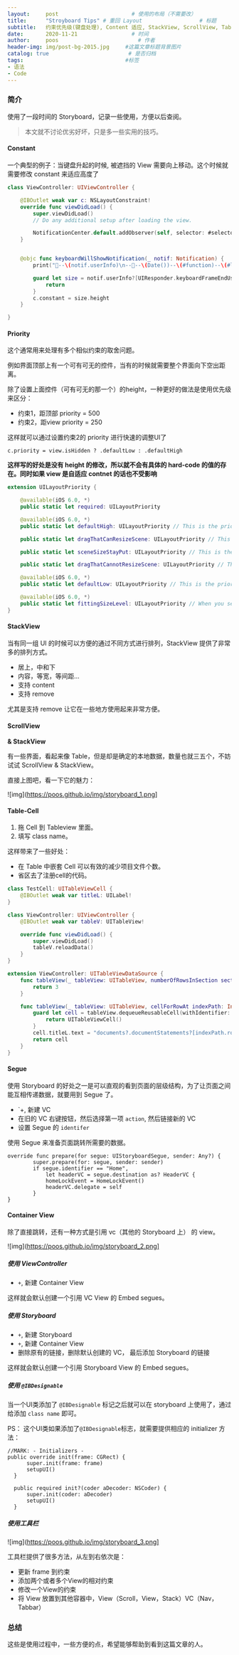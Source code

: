 ```yaml
---
layout:     post                       # 使用的布局（不需要改）
title:      "Stroyboard Tips" # 重回 Layout                  # 标题
subtitle:   约束优先级(键盘处理), Content 适应, StackView, ScrollView, Table-Cell, Segue, Container View         #副标题
date:       2020-11-21                 # 时间
author:     poos                         # 作者
header-img: img/post-bg-2015.jpg     #这篇文章标题背景图片
catalog: true                         # 是否归档
tags:                                #标签
- 语法
- Code
---
```


### 简介

使用了一段时间的 Storyboard，记录一些使用，方便以后查阅。

>本文就不讨论优劣好坏，只是多一些实用的技巧。

#### Constant

一个典型的例子：当键盘升起的时候, 被遮挡的 View 需要向上移动。这个时候就需要修改 constant 来适应高度了

```swift
class ViewController: UIViewController {

    @IBOutlet weak var c: NSLayoutConstraint!
    override func viewDidLoad() {
        super.viewDidLoad()
        // Do any additional setup after loading the view.

        NotificationCenter.default.addObserver(self, selector: #selector(keyboardWillShowNotification), name: UIResponder.keyboardDidChangeFrameNotification, object: nil)
    }


    @objc func keyboardWillShowNotification(_ notif: Notification) {
        print("🧩--\(notif.userInfo)\n--🧩--\(Date())--\(#function)--\(#line)🧩")

        guard let size = notif.userInfo?[UIResponder.keyboardFrameEndUserInfoKey] as? CGRect else {
            return
        }
        c.constant = size.height
    }

}
```

#### Priority

这个通常用来处理有多个相似约束的取舍问题。

例如界面顶部上有一个可有可无的控件，当有的时候就需要整个界面向下空出距离。

除了设置上面控件（可有可无的那一个）的height，一种更好的做法是使用优先级来区分：

- 约束1，距顶部 priority = 500
- 约束2，距view priority = 250

这样就可以通过设置约束2的 priority 进行快速的调整UI了




```
c.priority = view.isHidden ? .defaultLow : .defaultHigh
```

**这样写的好处是没有 height 的修改，所以就不会有具体的 hard-code 的值的存在。同时如果 view 是自适应 contnet 的话也不受影响**


```swift
extension UILayoutPriority {

    @available(iOS 6.0, *)
    public static let required: UILayoutPriority

    @available(iOS 6.0, *)
    public static let defaultHigh: UILayoutPriority // This is the priority level with which a button resists compressing its content.

    public static let dragThatCanResizeScene: UILayoutPriority // This is the appropriate priority level for a drag that may end up resizing the window's scene.

    public static let sceneSizeStayPut: UILayoutPriority // This is the priority level at which the window's scene prefers to stay the same size.  It's generally not appropriate to make a constraint at exactly this priority. You want to be higher or lower.

    public static let dragThatCannotResizeScene: UILayoutPriority // This is the priority level at which a split view divider, say, is dragged.  It won't resize the window's scene.

    @available(iOS 6.0, *)
    public static let defaultLow: UILayoutPriority // This is the priority level at which a button hugs its contents horizontally.

    @available(iOS 6.0, *)
    public static let fittingSizeLevel: UILayoutPriority // When you send -[UIView systemLayoutSizeFittingSize:], the size fitting most closely to the target size (the argument) is computed.  UILayoutPriorityFittingSizeLevel is the priority level with which the view wants to conform to the target size in that computation.  It's quite low.  It is generally not appropriate to make a constraint at exactly this priority.  You want to be higher or lower.
}

```

#### StackView

当有同一组 UI 的时候可以方便的通过不同方式进行排列，StackView 提供了非常多的排列方式。

- 居上，中和下
- 内容，等宽，等间距...
- 支持 content
- 支持 remove

尤其是支持 remove 让它在一些地方使用起来非常方便。

#### ScrollView

**& StackView**

有一些界面，看起来像 Table，但是却是确定的本地数据，数量也就三五个，不妨试试 ScrollView & StackView。

直接上图吧，看一下它的魅力：

![img](https://poos.github.io/img/storyboard_1.png]

#### Table-Cell

1. 拖 Cell 到 Tableview 里面。
2. 填写 class name。

这样带来了一些好处：

- 在 Table 中嵌套 Cell 可以有效的减少项目文件个数。
- 省区去了注册cell的代码。

```swift
class TestCell: UITableViewCell {
    @IBOutlet weak var titleL: UILabel!
}

class ViewController: UIViewController {
    @IBOutlet weak var tableV: UITableView!

    override func viewDidLoad() {
        super.viewDidLoad()
        tableV.reloadData()
    }
}

extension ViewController: UITableViewDataSource {
    func tableView(_ tableView: UITableView, numberOfRowsInSection section: Int) -> Int {
        return 3
    }

    func tableView(_ tableView: UITableView, cellForRowAt indexPath: IndexPath) -> UITableViewCell {
        guard let cell = tableView.dequeueReusableCell(withIdentifier: "TestCell", for: indexPath) as? TestCell else {
            return UITableViewCell()
        }
        cell.titleL.text = "documents?.documentStatements?[indexPath.row].title"
        return cell
    }
}
```

#### Segue

使用 Storyboard 的好处之一是可以直观的看到页面的层级结构，为了让页面之间能互相传递数据，就要用到 Segue 了。


- `+, 新建 VC
- 在旧的 VC 右键按钮，然后选择第一项 `action`, 然后链接新的 VC
- 设置 Segue 的 `identifer`

使用 Segue 来准备页面跳转所需要的数据。

```
override func prepare(for segue: UIStoryboardSegue, sender: Any?) {
        super.prepare(for: segue, sender: sender)
        if segue.identifier == "Home",
            let headerVC = segue.destination as? HeaderVC {
			homeLockEvent = HomeLockEvent()
            headerVC.delegate = self
		}
}
```

#### Container View

除了直接跳转，还有一种方式是引用 vc（其他的 Storyboard 上） 的 view。

![img](https://poos.github.io/img/storyboard_2.png]

##### 使用 ViewController

- `+`, 新建 Container View

这样就会默认创建一个引用 VC View 的 Embed segues。

##### 使用 Storyboard

- `+`, 新建 Storyboard
- `+`, 新建 Container View
- 删除原有的链接，删除默认创建的 VC， 最后添加 Storyboard 的链接

这样就会默认创建一个引用 Storyboard View 的 Embed segues。


##### 使用 `@IBDesignable`

当一个UI类添加了 `@IBDesignable` 标记之后就可以在 storyboard 上使用了，通过给添加 `class name` 即可。

PS： 这个UI类如果添加了`@IBDesignable`标志，就需要提供相应的 initializer 方法：

```
//MARK: - Initializers -
public override init(frame: CGRect) {
      super.init(frame: frame)
      setupUI()
  }

  public required init?(coder aDecoder: NSCoder) {
      super.init(coder: aDecoder)
      setupUI()
  }
```

##### 使用工具栏

![img](https://poos.github.io/img/storyboard_3.png]

工具栏提供了很多方法，从左到右依次是：

- 更新 frame 到约束
- 添加两个或者多个View的相对约束
- 修改一个View的约束
- 将 View 放置到其他容器中，View（Scroll，View，Stack）VC（Nav，Tabbar）


### 总结

这些是使用过程中，一些方便的点，希望能够帮助到看到这篇文章的人。
